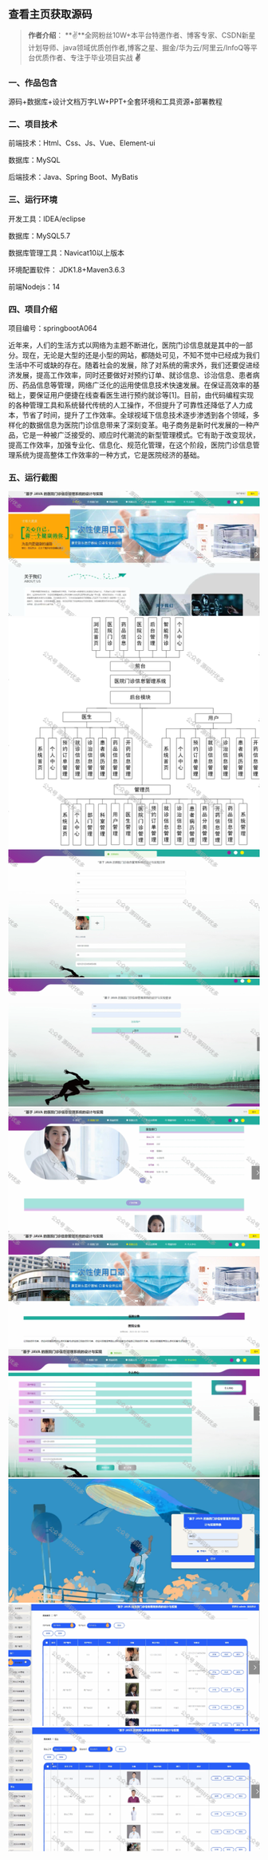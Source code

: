  
## 查看主页获取源码

> **作者介绍**： **✌**全网粉丝10W+本平台特邀作者、博客专家、CSDN新星计划导师、java领域优质创作者,博客之星、掘金/华为云/阿里云/InfoQ等平台优质作者、专注于毕业项目实战 **✌**

  

### 一、作品包含

源码+数据库+设计文档万字LW+PPT+全套环境和工具资源+部署教程

### 二、项目技术

前端技术：Html、Css、Js、Vue、Element-ui

数据库：MySQL

后端技术：Java、Spring Boot、MyBatis

  

### 三、运行环境

开发工具：IDEA/eclipse

数据库：MySQL5.7

数据库管理工具：Navicat10以上版本

环境配置软件： JDK1.8+Maven3.6.3

前端Nodejs：14

  

### 四、项目介绍
项目编号：springbootA064

近年来，人们的生活方式以网络为主题不断进化，医院门诊信息就是其中的一部分。现在，无论是大型的还是小型的网站，都随处可见，不知不觉中已经成为我们生活中不可或缺的存在。随着社会的发展，除了对系统的需求外，我们还要促进经济发展，提高工作效率，同时还要做好对预约订单、就诊信息、诊治信息、患者病历、药品信息等管理，网络广泛化的运用使信息技术快速发展。在保证高效率的基础上，要保证用户便捷在线查看医生进行预约就诊等[1]。目前，由代码编程实现的各种管理工具和系统替代传统的人工操作，不但提升了可靠性还降低了人力成本，节省了时间，提升了工作效率。全球视域下信息技术逐步渗透到各个领域，多样化的数据信息为医院门诊信息带来了深刻变革。电子商务是新时代发展的一种产品，它是一种被广泛接受的、顺应时代潮流的新型管理模式。它有助于改变现状，提高工作效率，加强专业化、信息化、规范化管理，在这个阶段，医院门诊信息管理系统为提高整体工作效率的一种方式，它是医院经济的基础。

### 五、运行截图

![1.png](./1.png)
![2.png](./2.png)
![3.png](./3.png)
![4.png](./4.png)
![5.png](./5.png)
![6.png](./6.png)
![7.png](./7.png)
![8.png](./8.png)
![9.png](./9.png)
![10.png](./10.png)
